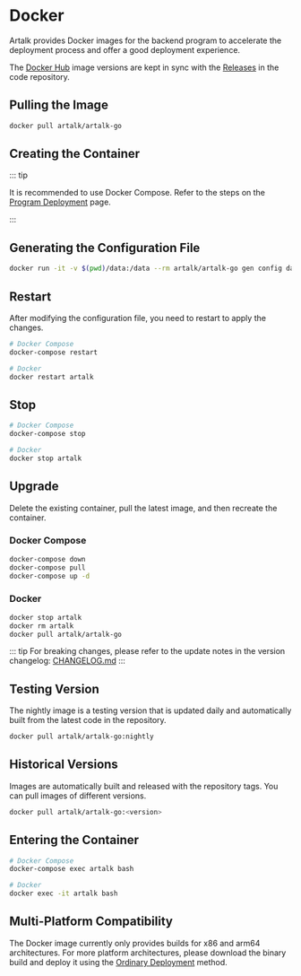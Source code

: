 # Docker

Artalk provides Docker images for the backend program to accelerate the deployment process and offer a good deployment experience.

The [Docker Hub](https://hub.docker.com/r/artalk/artalk-go) image versions are kept in sync with the [Releases](https://github.com/ArtalkJS/Artalk/releases) in the code repository.

## Pulling the Image

```bash
docker pull artalk/artalk-go
```

## Creating the Container

::: tip

It is recommended to use Docker Compose. Refer to the steps on the [Program Deployment](../deploy) page.

:::

## Generating the Configuration File

```bash
docker run -it -v $(pwd)/data:/data --rm artalk/artalk-go gen config data/artalk.yml
```

## Restart

After modifying the configuration file, you need to restart to apply the changes.

```bash
# Docker Compose
docker-compose restart

# Docker
docker restart artalk
```

## Stop

```bash
# Docker Compose
docker-compose stop

# Docker
docker stop artalk
```

## Upgrade

Delete the existing container, pull the latest image, and then recreate the container.

### Docker Compose

```bash
docker-compose down
docker-compose pull
docker-compose up -d
```

### Docker

```bash
docker stop artalk
docker rm artalk
docker pull artalk/artalk-go
```

::: tip
For breaking changes, please refer to the update notes in the version changelog: [CHANGELOG.md](https://github.com/ArtalkJS/Artalk/blob/master/CHANGELOG.md)
:::

## Testing Version

The nightly image is a testing version that is updated daily and automatically built from the latest code in the repository.

```bash
docker pull artalk/artalk-go:nightly
```

## Historical Versions

Images are automatically built and released with the repository tags. You can pull images of different versions.

```bash
docker pull artalk/artalk-go:<version>
```

## Entering the Container

```bash
# Docker Compose
docker-compose exec artalk bash

# Docker
docker exec -it artalk bash
```

## Multi-Platform Compatibility

The Docker image currently only provides builds for x86 and arm64 architectures. For more platform architectures, please download the binary build and deploy it using the [Ordinary Deployment](../deploy.md#普通方式部署) method.
